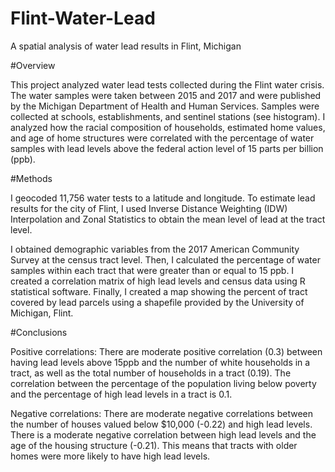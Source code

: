 # Flint-Water-Lead
A spatial analysis of water lead results in Flint, Michigan

#Overview

This project analyzed water lead tests collected during the Flint water crisis. The water samples were taken between 2015 and 2017 and were published by the Michigan Department of Health and Human Services. Samples were collected at schools, establishments, and sentinel stations (see histogram). I analyzed how the racial composition of households, estimated home values, and age of home structures were correlated with the percentage of water samples with lead levels above the federal action level of 15 parts per billion (ppb).

#Methods

I geocoded 11,756 water tests to a latitude and longitude. To estimate lead results for the city of Flint, I used Inverse Distance Weighting (IDW) Interpolation and Zonal Statistics to obtain the mean level of lead at the tract level.

I obtained demographic variables from the 2017 American Community Survey at the census tract level. Then, I calculated the percentage of water samples within each tract that were greater than or equal to 15 ppb. I created a correlation matrix of high lead levels and census data using R statistical software. Finally, I created a map showing the percent of tract covered by lead parcels using a shapefile provided by the University of Michigan, Flint.


#Conclusions

Positive correlations:
There are moderate positive correlation (0.3) between having lead levels above 15ppb and the number of white households in a tract, as well as the total number of households in a tract (0.19). The correlation between the percentage of the population living below poverty and the percentage of high lead levels in a tract is 0.1.

Negative correlations:
There are moderate negative correlations between the number of houses valued below $10,000 (-0.22) and high lead levels. There is a moderate negative correlation between high lead levels and the age of the housing structure (-0.21). This means that tracts with older homes were more likely to have high lead levels.
